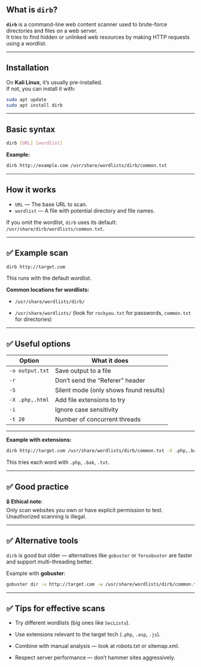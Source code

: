 ## What is `dirb`?

**`dirb`** is a command-line web content scanner used to brute-force directories and files on a web server.  
It tries to find hidden or unlinked web resources by making HTTP requests using a wordlist.

---

## Installation

On **Kali Linux**, it’s usually pre-installed.  
If not, you can install it with:

```bash
sudo apt update
sudo apt install dirb
```

---

## Basic syntax

```bash
dirb [URL] [wordlist]
```

**Example:**

```bash
dirb http://example.com /usr/share/wordlists/dirb/common.txt
```

---

## How it works

- `URL` — The base URL to scan.
- `wordlist` — A file with potential directory and file names.

If you omit the wordlist, `dirb` uses its default: `/usr/share/dirb/wordlists/common.txt`.

---

## ✅ Example scan

```bash
dirb http://target.com
```

This runs with the default wordlist.

**Common locations for wordlists:**

- `/usr/share/wordlists/dirb/`
    
- `/usr/share/wordlists/` (look for `rockyou.txt` for passwords, `common.txt` for directories)
    

---

## ✅ Useful options

|Option|What it does|
|---|---|
|`-o output.txt`|Save output to a file|
|`-r`|Don’t send the “Referer” header|
|`-S`|Silent mode (only shows found results)|
|`-X .php,.html`|Add file extensions to try|
|`-i`|Ignore case sensitivity|
|`-t 20`|Number of concurrent threads|

---

**Example with extensions:**

```bash
dirb http://target.com /usr/share/wordlists/dirb/common.txt -X .php,.bak,.txt
```

This tries each word with `.php`, `.bak`, `.txt`.

---

## ✅ Good practice

🔒 **Ethical note**:  
Only scan websites you own or have explicit permission to test. Unauthorized scanning is illegal.

---

## ✅ Alternative tools

`dirb` is good but older — alternatives like `gobuster` or `feroxbuster` are faster and support multi-threading better.

Example with **gobuster**:

```bash
gobuster dir -u http://target.com -w /usr/share/wordlists/dirb/common.txt
```

---

## ✅ Tips for effective scans

- Try different wordlists (big ones like `SecLists`).
    
- Use extensions relevant to the target tech (`.php`, `.asp`, `.js`).
    
- Combine with manual analysis — look at robots.txt or sitemap.xml.
    
- Respect server performance — don’t hammer sites aggressively.
